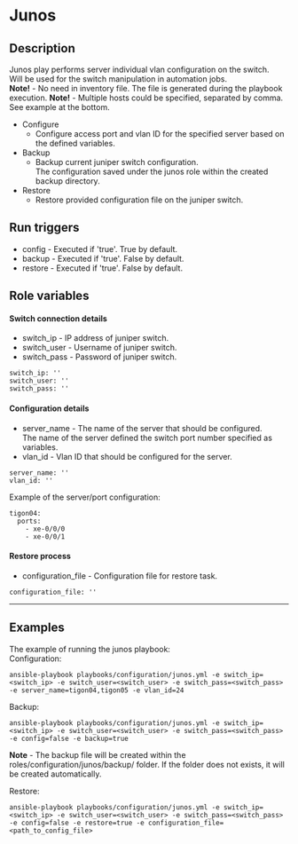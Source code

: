 # Junos

## Description
Junos play performs server individual vlan configuration on the switch.  
Will be used for the switch manipulation in automation jobs.  
**Note!** - No need in inventory file. The file is generated during the playbook execution.
**Note!** - Multiple hosts could be specified, separated by comma. See example at the bottom.

* Configure
    * Configure access port and vlan ID for the specified server based on the defined variables.
* Backup
    * Backup current juniper switch configuration.  
      The configuration saved under the junos role within the created backup directory.
* Restore
    * Restore provided configuration file on the juniper switch.

## Run triggers
* config - Executed if 'true'. True by default.
* backup - Executed if 'true'. False by default.
* restore - Executed if 'true'. False by default.

## Role variables
#### Switch connection details
- switch_ip - IP address of juniper switch.
- switch_user - Username of juniper switch.
- switch_pass - Password of juniper switch.
```
switch_ip: ''
switch_user: ''
switch_pass: ''
```

#### Configuration details
- server_name - The name of the server that should be configured.  
  The name of the server defined the switch port number specified as variables.
- vlan_id - Vlan ID that should be configured for the server.
```
server_name: ''
vlan_id: ''
```

Example of the server/port configuration:
```
tigon04:
  ports:
    - xe-0/0/0
    - xe-0/0/1
```

#### Restore process
- configuration_file - Configuration file for restore task.
```
configuration_file: ''
```

***
## Examples
The example of running the junos playbook:  
Configuration:
```
ansible-playbook playbooks/configuration/junos.yml -e switch_ip=<switch_ip> -e switch_user=<switch_user> -e switch_pass=<switch_pass> -e server_name=tigon04,tigon05 -e vlan_id=24
```

Backup:
```
ansible-playbook playbooks/configuration/junos.yml -e switch_ip=<switch_ip> -e switch_user=<switch_user> -e switch_pass=<switch_pass> -e config=false -e backup=true
```
**Note** - The backup file will be created within the roles/configuration/junos/backup/ folder. If the folder does not exists, it will be created automatically.

Restore:
```
ansible-playbook playbooks/configuration/junos.yml -e switch_ip=<switch_ip> -e switch_user=<switch_user> -e switch_pass=<switch_pass> -e config=false -e restore=true -e configuration_file=<path_to_config_file>
```
